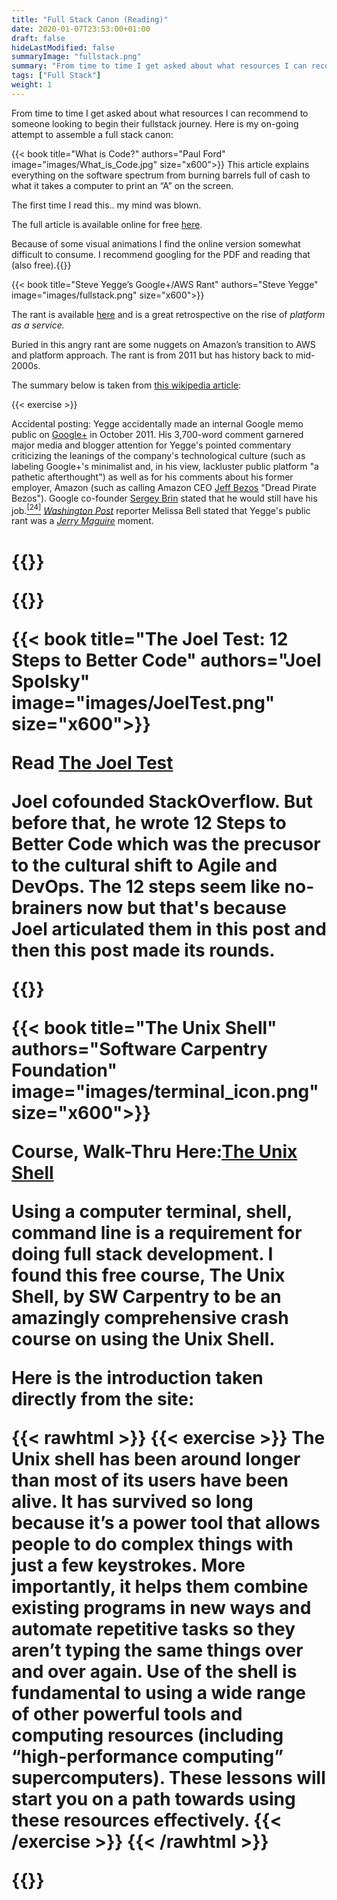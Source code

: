 ```yaml
---
title: "Full Stack Canon (Reading)"
date: 2020-01-07T23:53:00+01:00
draft: false
hideLastModified: false
summaryImage: "fullstack.png"
summary: "From time to time I get asked about what resources I can recommend to someone looking to begin their fullstack journey. Here is my on-going attempt to assemble a full stack canon."
tags: ["Full Stack"]
weight: 1
---
```


From time to time I get asked about what resources I can recommend to someone looking to begin their fullstack journey. Here is my on-going attempt to assemble a full stack canon:
 
{{< book title="What is Code?" authors="Paul Ford" image="images/What_is_Code.jpg" size="x600">}} This article explains everything on the software spectrum from burning barrels full of cash to what it takes a computer to print an “A” on the screen. 

 The first time I read this.. my mind was blown.

  The full article is available online for free [here](https://www.bloomberg.com/graphics/2015-paul-ford-what-is-code/).  

Because of some visual animations I find the online version somewhat difficult to consume. I recommend googling for the PDF and reading that (also free).{{</book>}} 


{{< book title="Steve Yegge’s Google+/AWS Rant" authors="Steve Yegge" image="images/fullstack.png" size="x600">}} </h1><p>The rant is available <a href="https://gist.github.com/chitchcock/1281611">here</a> and is a great retrospective on the rise of <em>platform as a service.</em></p><p>Buried in this angry rant are some nuggets on Amazon’s transition to AWS and platform approach. The rant is from 2011 but has history back to mid-2000s.</p><p>The summary below is  taken from <a href="https://en.wikipedia.org/wiki/Steve_Yegge">this wikipedia article</a>: 


{{< exercise >}}
</p><p>Accidental posting: Yegge accidentally made an internal Google memo public on <a href="https://en.wikipedia.org/wiki/Google%2B">Google+</a> in October 2011. His 3,700-word comment garnered major media and blogger attention for Yegge's pointed commentary criticizing the leanings of the company's technological culture (such as labeling Google+'s minimalist and, in his view, lackluster public platform &quot;a pathetic afterthought&quot;) as well as for his comments about his former employer, Amazon (such as calling Amazon CEO <a href="https://en.wikipedia.org/wiki/Jeff_Bezos">Jeff Bezos</a> &quot;Dread Pirate Bezos&quot;). Google co-founder <a href="https://en.wikipedia.org/wiki/Sergey_Brin">Sergey Brin</a> stated that he would still have his job.<a href="https://en.wikipedia.org/wiki/Steve_Yegge#cite_note-24"><sup>[24]</sup></a> <a href="https://en.wikipedia.org/wiki/Washington_Post"><em>Washington Post</em></a> reporter Melissa Bell stated that Yegge's public rant was a <a href="https://en.wikipedia.org/wiki/Jerry_Maguire"><em>Jerry Maguire</em></a> moment.</p><h1>
{{</ exercise >}}
	
{{</book>}} 


{{< book title="The Joel Test: 12 Steps to Better Code" authors="Joel Spolsky" image="images/JoelTest.png" size="x600">}} 

 Read [The Joel Test](https://www.joelonsoftware.com/2000/08/09/the-joel-test-12-steps-to-better-code/)

Joel cofounded StackOverflow. But before that, he wrote 12 Steps to Better Code which was the precusor to the cultural shift to Agile and DevOps. The 12 steps seem like no-brainers now but that's because Joel articulated them in this post and then this post made its rounds. 

{{</book>}} 



{{< book title="The Unix Shell" authors="Software Carpentry Foundation" image="images/terminal_icon.png" size="x600">}} 

Course, Walk-Thru Here:[The Unix Shell](https://swcarpentry.github.io/shell-novice/)

Using a computer terminal, shell, command line is a requirement for doing full stack development.  I found this free course, The Unix Shell, by SW Carpentry to be an amazingly comprehensive crash course on using the Unix Shell.

Here is the introduction taken directly from the site:

{{< rawhtml >}}
{{< exercise >}}
The Unix shell has been around longer than most of its users have been alive. It has survived so long because it’s a power tool that allows people to do complex things with just a few keystrokes. More importantly, it helps them combine existing programs in new ways and automate repetitive tasks so they aren’t typing the same things over and over again. Use of the shell is fundamental to using a wide range of other powerful tools and computing resources (including “high-performance computing” supercomputers). These lessons will start you on a path towards using these resources effectively.
{{< /exercise >}}
{{< /rawhtml >}}


{{</book>}} 





